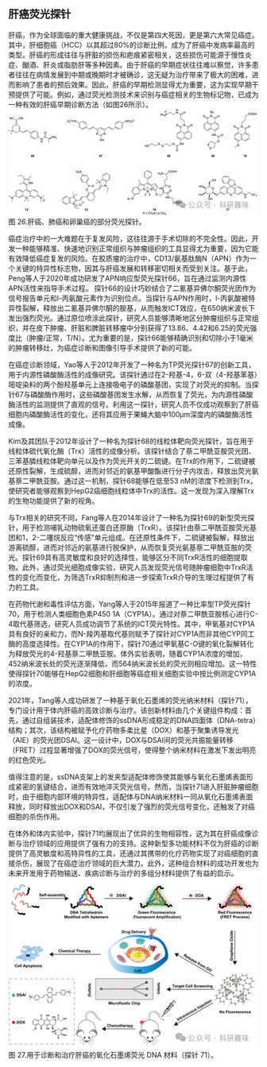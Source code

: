 

## **肝癌荧光探针**

肝癌，作为全球面临的重大健康挑战，不仅是第四大死因，更是第六大常见癌症。其中，肝细胞癌（HCC）以其超过80%的诊断比例，成为了肝癌中发病率最高的类型。肝癌的形成往往与肝脏的损伤和疤痕紧密相关，这些损伤可能源于慢性炎症、酗酒、肝炎或脂肪肝等多种因素。由于肝癌的早期症状往往难以察觉，许多患者往往在病情发展到中期或晚期时才被确诊，这无疑为治疗带来了极大的困难，进而影响了患者的预后效果。因此，肝癌的早期检测显得尤为重要，这为实现早期干预提供了可能。例如，通过荧光检测技术来识别与癌症相关的生物标记物，已成为一种有效的肝癌早期诊断方法（如图26所示）。
![](../asset/2024-06-11_1bc32dc1be37184e6cbeb53e34735a93_1.png)
图 26.肝癌、肺癌和卵巢癌的部分荧光探针。

癌症治疗中的一大难题在于复发风险，这往往源于手术切除的不完全性。因此，开发一种能够精准、快速地识别正常组织与肿瘤组织的工具显得尤为重要，因为它能有效降低癌症复发的风险。在胶质瘤的治疗中，CD13/氨基肽酶N（APN）作为一个关键的特异性标志物，因其与肝癌发展和转移密切相关而受到关注。基于此，Peng等人于2020年成功研发了APN响应型荧光探针66，旨在通过监测内源性APN活性来指导手术过程。 探针66的设计巧妙结合了二氰基异佛尔酮荧光团作为信号报告单元和l-丙氨酸元素作为识别位点。当探针与APN作用时，l-丙氨酸被特异性裂解，释放出二氰基异佛尔酮的胺基，从而触发ICT效应，在650纳米波长下发出强烈荧光。通过原位喷涂此探针，研究人员能够清晰地区分肿瘤组织与正常组织，并在皮下肿瘤、肝脏和脾脏转移瘤中分别获得了13.86、4.42和6.25的荧光强度比（肿瘤/正常，T/N）。尤为重要的是，探针66能够精确识别和切除小于1毫米的肿瘤转移灶，为癌症诊断和图像引导手术提供了新的可能。

在癌症诊断领域，Yao等人于2012年开发了一种名为TP荧光探针67的创新工具，用于内源性磷酸酶活性的成像研究。该探针通过在2-羟基-4，6-双（4-羟基苯基）嘧啶染料的两个酚羟基单元上连接吸电子的磷酸基团，实现了对荧光的抑制。当探针67与磷酸酶作用时，这些磷酸基团发生水解，从而恢复了荧光，为内源性磷酸酶活性的监测提供了直观的信号。利用这一探针，研究人员不仅成功观察到了肝癌细胞内磷酸酶活性的变化，还将其应用于果蝇大脑中100μm深度内的磷酸酶活性成像。

Kim及其团队于2012年设计了一种名为探针68的线粒体靶向荧光探针，旨在用于线粒体硫代氧化酶（Trx）活性的成像分析。该探针结合了萘二甲酰亚胺荧光团、三苯基膦线粒体靶向单元以及作为荧光开关的二硫键。在Trx的作用下，二硫键被还原性裂解，生成硫醇，进而对邻近的氨基甲酸酯进行分子内攻击，释放出荧光氨基萘二甲酰亚胺。通过这一机制，探针68能够在低至53 nM的浓度下检测到Trx，使研究者能够观察到HepG2癌细胞线粒体中Trx的活性。这一发现为深入理解Trx的生物功能提供了新的视角。

与Trx相关的研究不同，Fang等人在2014年设计了一种名为探针69的新型荧光探针，用于检测哺乳动物硫氧还蛋白还原酶（TrxR）。该探针由萘二甲酰亚胺荧光基团和1，2-二噻烷反应“传感”单元组成。在还原性条件下，二硫键被裂解，释放出游离硫醇，进而对邻近的氨基进行脱保护，从而恢复荧光氨基萘二甲酰亚胺的荧光。探针69具有高灵敏度和良好的选择性，能够区分不同TrxR活性的细胞提取物。此外，通过荧光细胞成像实验，研究人员发现荧光信号随肿瘤细胞中TrxR活性的变化而变化，为筛选TrxR抑制剂和进一步探索TrxR介导的生理过程提供了有力的工具。

在药物代谢和毒性评估方面，Yang等人于2015年报道了一种比率型TP荧光探针70，用于检测人类细胞色素P450 1A（CYP1A）。通过对萘二甲酰亚胺核心进行C-4取代基筛选，研究人员成功调节了系统的ICT荧光特性。其中，甲氧基对CYP1A具有良好的亲和力，而N-羧丙基取代基则赋予了探针对CYP1A而非其他CYP同工酶的高度选择性。在CYP1A的作用下，探针70通过甲氧基C-O键的氧化裂解转化为释放荧光的4-羟基萘二甲酰亚胺。体外实验表明，随着CYP1A浓度的增加，452纳米波长处的荧光逐渐降低，而564纳米波长处的荧光则相应增加。这一特性使得探针70能够在HepG2细胞和肝细胞等癌症相关细胞实验中按比例测定CYP1A的浓度。

2021年，Tang等人成功研发了一种基于氧化石墨烯的荧光纳米材料（探针71），专门设计用于体内肝癌的高效诊断与治疗。该创新材料由几个关键组件构成：首先，通过自组装技术，适配体修饰的ssDNA形成稳定的DNA四面体（DNA-tetra）结构；其次，该结构被赋予化疗药物多柔比星（DOX）和基于聚集诱导发光（AIE）的荧光团DSAI。这一设计中，DOX与DSAI间的荧光共振能量转移（FRET）过程显著增强了DOX的荧光信号，使得整个纳米材料在激发下发出明亮的红色荧光。

值得注意的是，ssDNA支架上的发夹型适配体修饰使其能够与氧化石墨烯表面形成紧密的氢键结合，进而有效地淬灭荧光信号。然而，当探针71进入肝脏肿瘤细胞时，由于细胞内部环境的特异性，适配体与DNA纳米材料一同从氧化石墨烯表面释放，同时释放出DOX和DSAI，不仅引发了强烈的荧光信号变化，还触发了对癌细胞的杀伤作用。

在体外和体内实验中，探针71均展现出了优异的生物相容性，这为其在肝癌成像诊断与治疗领域的应用提供了强有力的支持。这种新型多功能材料不仅为肝癌的诊断提供了高灵敏度和高特异性的工具，还通过其携带的化疗药物实现了对癌细胞的直接杀伤，展现了在癌症治疗领域的巨大潜力。此外，这种组合材料的成功开发也为未来开发用于药物输送、疾病诊断与治疗的多组分材料提供了有益的启示。
![](../asset/2024-06-11_b6ab88bf34fdddb636ebf0d7daa87c31_2.png)
图 27.用于诊断和治疗肝癌的氧化石墨烯荧光 DNA 材料（探针 71）。

